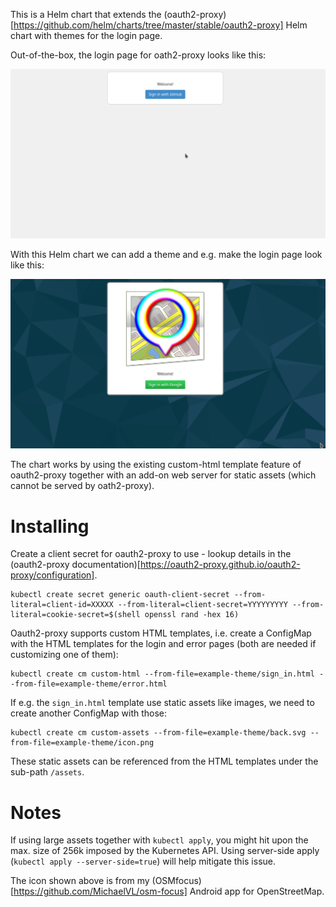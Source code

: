 This is a Helm chart that extends the
(oauth2-proxy)[https://github.com/helm/charts/tree/master/stable/oauth2-proxy]
Helm chart with themes for the login page.

Out-of-the-box, the login page for oath2-proxy looks like this:

![without-theme](doc/without-theme.png)

With this Helm chart we can add a theme and e.g. make the login page look like this:

![with-theme](doc/with-theme.png)

The chart works by using the existing custom-html template feature of
oauth2-proxy together with an add-on web server for static assets (which cannot
be served by oath2-proxy).

# Installing

Create a client secret for oauth2-proxy to use - lookup details in the
(oauth2-proxy
documentation)[https://oauth2-proxy.github.io/oauth2-proxy/configuration].

```
kubectl create secret generic oauth-client-secret --from-literal=client-id=XXXXX --from-literal=client-secret=YYYYYYYYY --from-literal=cookie-secret=$(shell openssl rand -hex 16)
```

Oauth2-proxy supports custom HTML templates, i.e. create a ConfigMap with the
HTML templates for the login and error pages (both are needed if customizing one
of them):

```
kubectl create cm custom-html --from-file=example-theme/sign_in.html --from-file=example-theme/error.html
```

If e.g. the `sign_in.html` template use static assets like images, we need to
create another ConfigMap with those:

```
kubectl create cm custom-assets --from-file=example-theme/back.svg --from-file=example-theme/icon.png
```

These static assets can be referenced from the HTML templates under the sub-path `/assets`.

# Notes

If using large assets together with `kubectl apply`, you might hit upon the
max. size of 256k imposed by the Kubernetes API. Using server-side apply
(`kubectl apply --server-side=true`) will help mitigate this issue.

The icon shown above is from my
(OSMfocus)[https://github.com/MichaelVL/osm-focus] Android app for
OpenStreetMap.